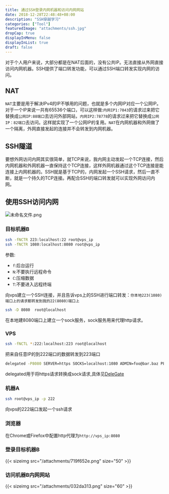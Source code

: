 ```yaml
---
title: 通过SSH登录内网机器和访问内网网站
date: 2018-12-28T22:48:48+08:00
description: "SSH穿越学习"
categories: ["Tool"]
featuredImage: "attachments/ssh.jpg"
dropCap: true
displayInMenu: false
displayInList: true
draft: false
---
```


对于个人用户来说，大部分都是在NAT后面的，没有公共IP。无法直接从外网直接访问内网机器。SSH提供了端口转发功能，可以通过SSH端口转发实现内网的访问。

## NAT

`NAT`主要是用于解决IPv4的IP不够用的问题，也就是多个内网IP对应一个公网IP。对于一个IP来说一共有65536个端口，可以这样做:`内网IP1:7843`的请求过来把它替换成`公网IP:88端口`去访问外部网站，`内网IP2:78778`的请求过来把它替换成`公网IP：82端口`去访问。这样就实现了一个公网IP的复用。`NAT`在内网机器和外网做了一个隔离，外网直接发起的连接并不会转发到内网机器。

## SSH隧道

要想外网访问内网其实很简单，就TCP来说，我内网主动发起一个TCP连接，然后内网机器和外网机器一直保持这个TCP连接，这样外网机器通过这个TCP连接是能连接上内网机器的。SSH就是基于TCP的，内网发起一个SSH请求，然后一直不断，就是一个持久的TCP连接。再配合SSH的端口转发就可以实现外网访问内网。

## 使用SSH访问内网

![未命名文件.png](/attachments/0d9da5fe.png)

### 目标机器B

```sh
ssh -fNCTR 223:localhost:22 root@vps_ip
ssh -fNCTR 1080:localhost:8080 root@vps_ip
```

参数:

- `f`:后台运行
- `N`:不要执行远程命令
- `C`:压缩数据
- `T`:不要进入远程终端

向vps建立一个SSH连接，并且告诉vps上的SSH进行端口转发：`你本地223(1080)端口上的请求都转发到我的22(8080)端口上`
<br>

```sh
ssh -D 8080  root@localhost
```

在本地建8080端口上建立一个sock服务，sock服务用来代理http请求。

### VPS

```sh
ssh -fNCTL *:222:localhost:223 root@localhost
```

把来自任意IP的到222端口的数据转发到223端口

```sh
delegated -P8080 SERVER=https SOCKS=localhost:1080 ADMIN=foo@bar.baz PERMIT="*:*:*"
```

delegated用于将https请求转换成sock请求,具体见[DeleGate](http://www.delegate.org/delegate/)

### 机器A

```sh
ssh root@vps_ip -p 222
```

向vps的222端口发起一个ssh请求

### 浏览器

在Chrome或Firefox中配置http代理为`http://vps_ip:8080`

### 登录目标机器B

{{< sizeimg src="/attachments/719f652e.png" size="50" >}}

<!-- @startuml
start

->
:ssh到vps的222端口>
->
:vps将222端口的请求转发到223端口>
->
:vps通过已经建立的SSH连接转发到机器B的22端口>
->
:连接成功>
->

stop
@enduml -->

### 访问机器B内网网站

{{< sizeimg src="/attachments/032da313.png" size="60" >}}

<!--@startuml
start

->
:浏览器中的请求通过配置的代理转发到vps的8080端口>
->
:delegated把http请求转换成sock请求转发到1080端口>
->
:vps通过已经建立的SSH连接将sock请求转发到机器B的8080端口>
->
:机器B访问网站,返回结果>
->

stop
@enduml -->

